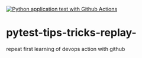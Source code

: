 [![Python application test with Github Actions](https://github.com/zartwilly/pytest-tips-tricks-replay-/actions/workflows/testingReplay-ci.yml/badge.svg)](https://github.com/zartwilly/pytest-tips-tricks-replay-/actions/workflows/testingReplay-ci.yml)

# pytest-tips-tricks-replay-
repeat first learning of devops action with github
